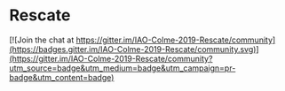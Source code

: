 # Rescate

[![Join the chat at https://gitter.im/IAO-Colme-2019-Rescate/community](https://badges.gitter.im/IAO-Colme-2019-Rescate/community.svg)](https://gitter.im/IAO-Colme-2019-Rescate/community?utm_source=badge&utm_medium=badge&utm_campaign=pr-badge&utm_content=badge)
